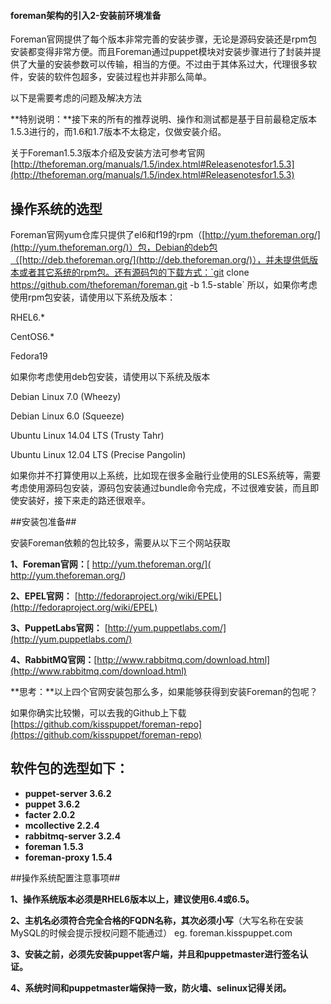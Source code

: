 #### foreman架构的引入2-安装前环境准备


Foreman官网提供了每个版本非常完善的安装步骤，无论是源码安装还是rpm包安装都变得非常方便。而且Foreman通过puppet模块对安装步骤进行了封装并提供了大量的安装参数可以传输，相当的方便。不过由于其体系过大，代理很多软件，安装的软件包超多，安装过程也并非那么简单。

<!--more-->

以下是需要考虑的问题及解决方法

**特别说明：**接下来的所有的推荐说明、操作和测试都是基于目前最稳定版本1.5.3进行的，而1.6和1.7版本不太稳定，仅做安装介绍。

关于Foreman1.5.3版本介绍及安装方法可参考官网 [http://theforeman.org/manuals/1.5/index.html#Releasenotesfor1.5.3](http://theforeman.org/manuals/1.5/index.html#Releasenotesfor1.5.3)

## 操作系统的选型 ##

Foreman官网yum仓库只提供了el6和f19的rpm（[http://yum.theforeman.org/](http://yum.theforeman.org/)）包，Debian的deb包（[http://deb.theforeman.org/](http://deb.theforeman.org/)），并未提供低版本或者其它系统的rpm包。还有源码包的下载方式：`git clone https://github.com/theforeman/foreman.git -b 1.5-stable`
所以，如果你考虑使用rpm包安装，请使用以下系统及版本：

RHEL6.*

CentOS6.*

Fedora19

如果你考虑使用deb包安装，请使用以下系统及版本

Debian Linux 7.0 (Wheezy)

Debian Linux 6.0 (Squeeze)

Ubuntu Linux 14.04 LTS (Trusty Tahr)

Ubuntu Linux 12.04 LTS (Precise Pangolin)

如果你并不打算使用以上系统，比如现在很多金融行业使用的SLES系统等，需要考虑使用源码包安装，源码包安装通过bundle命令完成，不过很难安装，而且即使安装好，接下来走的路还很艰辛。

##安装包准备##

安装Foreman依赖的包比较多，需要从以下三个网站获取

**1、Foreman官网：**[ http://yum.theforeman.org/]( http://yum.theforeman.org/)

**2、EPEL官网：** [http://fedoraproject.org/wiki/EPEL](http://fedoraproject.org/wiki/EPEL)

**3、PuppetLabs官网：** [http://yum.puppetlabs.com/](http://yum.puppetlabs.com/)

**4、RabbitMQ官网：**[http://www.rabbitmq.com/download.html](http://www.rabbitmq.com/download.html)

**思考：**以上四个官网安装包那么多，如果能够获得到安装Foreman的包呢？

如果你确实比较懒，可以去我的Github上下载 [https://github.com/kisspuppet/foreman-repo](https://github.com/kisspuppet/foreman-repo)


## 软件包的选型如下： ##


- **puppet-server     3.6.2**
- **puppet            3.6.2**
- **facter            2.0.2**
- **mcollective       2.2.4**
- **rabbitmq-server   3.2.4**
- **foreman           1.5.3**
- **foreman-proxy     1.5.4**


##操作系统配置注意事项##

**1、操作系统版本必须是RHEL6版本以上，建议使用6.4或6.5。**

**2、主机名必须符合完全合格的FQDN名称，其次必须小写**（大写名称在安装MySQL的时候会提示授权问题不能通过）
eg. foreman.kisspuppet.com

**3、安装之前，必须先安装puppet客户端，并且和puppetmaster进行签名认证。**

**4、系统时间和puppetmaster端保持一致，防火墙、selinux记得关闭。**

